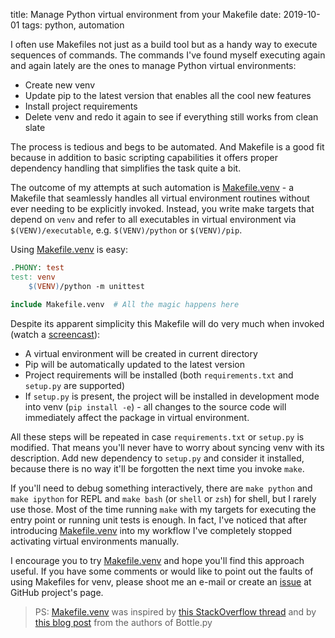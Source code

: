 title: Manage Python virtual environment from your Makefile
date: 2019-10-01
tags: python, automation

I often use Makefiles not just as a build tool but as a handy way to execute
sequences of commands. The commands I've found myself executing again and
again lately are the ones to manage Python virtual environments:

- Create new venv
- Update pip to the latest version that enables all the cool new features
- Install project requirements
- Delete venv and redo it again to see if everything still works from clean slate

The process is tedious and begs to be automated. And Makefile is a good fit
because in addition to basic scripting capabilities it offers proper
dependency handling that simplifies the task quite a bit.

The outcome of my attempts at such automation is [Makefile.venv] - a Makefile
that seamlessly handles all virtual environment routines without ever needing
to be explicitly invoked. Instead, you write make targets that depend on
`venv` and refer to all executables in virtual environment via
`$(VENV)/executable`, e.g. `$(VENV)/python` or `$(VENV)/pip`.

Using [Makefile.venv] is easy:

```Makefile
.PHONY: test
test: venv
	$(VENV)/python -m unittest

include Makefile.venv  # All the magic happens here
```

Despite its apparent simplicity this Makefile will do very much when invoked
(watch a [screencast](https://asciinema.org/a/279646)):

- A virtual environment will be created in current directory
- Pip will be automatically updated to the latest version
- Project requirements will be installed (both `requirements.txt` and
  `setup.py` are supported)
- If `setup.py` is present, the project will be installed in development mode
  into venv (`pip install -e`) - all changes to the source code will
  immediately affect the package in virtual environment.

All these steps will be repeated in case `requirements.txt` or `setup.py`
is modified. That means you'll never have to worry about syncing venv with its
description. Add new dependency to `setup.py` and consider it installed,
because there is no way it'll be forgotten the next time you invoke `make`.

If you'll need to debug something interactively, there are `make python` and
`make ipython` for REPL and `make bash` (or `shell` or `zsh`) for shell, but I
rarely use those. Most of the time running `make` with my targets for
executing the entry point or running unit tests is enough. In fact, I've
noticed that after introducing [Makefile.venv] into my workflow I've
completely stopped activating virtual environments manually.

I encourage you to try [Makefile.venv] and hope you'll find this approach
useful. If you have some comments or would like to point out the faults of
using Makefiles for venv, please shoot me an e-mail or create an [issue] at
GitHub project's page.


> PS: [Makefile.venv] was inspired by [this StackOverflow
> thread][stackoverflow] and by [this blog post][bottle] from the authors of
> Bottle.py


[Makefile.venv]: https://github.com/sio/Makefile.venv
[issue]: https://github.com/sio/Makefile.venv/issue

[bottle]: http://blog.bottlepy.org/2012/07/16/virtualenv-and-makefiles.html
[stackoverflow]: https://stackoverflow.com/questions/24736146
